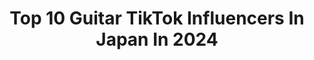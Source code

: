 ---
title: Top 10 Guitar TikTok Influencers In Japan In 2024
description: >-
  Find top guitar TikTok influencers in Japan in 2024. Most popular hashtags: #tiktok #dance #guitar.
platform: TikTok
hits: 8
text_top: Discover the top-rated TikTok accounts on inBeat.
text_bottom: Our platform holds 8 TikTok influencers like this in Japan for you to contact.
profiles:
  - username: "hinako_0525"
    fullname: >-
      陽南子(ひなこ)
    bio: >-
      見てくれてありがとう☺︎ 元nonno専属モデル ex)RuriRori Vocal&Guitar&Bass Instagramもよろしくです♡♡
    location: "Japan"
    followers: 177100
    engagement: 823
    commentsToLikes: 0.032258
    id: ckbqh7r752lno0j238ya8oeje
    verified: false
    hashtags: "#tiktokxmas, #2020, #cat, #fyp"
  - username: "miyavi_lee_ishihara"
    fullname: >-
      MIYAVI
    bio: >-
      I play the guitar / Sometimes do acting & modeling / Ambassador of UNHCR / Dad
    location: "Japan"
    followers: 70900
    engagement: 370
    commentsToLikes: 0.016266
    id: ckavs2kt54cqq0j23zzyotpqq
    verified: true
    hashtags: "#stayhome, #nosleeptilltokyo, #danceathome, #ishiharas"
  - username: "mraaru18"
    fullname: >-
      Mr.あーる〔aaru18〕
    bio: >-
      My YouTube channel (о´∀`о)/ ↓↓↓↓↓↓↓↓↓↓↓↓↓↓↓
    location: "Japan"
    followers: 80100
    engagement: 1635
    commentsToLikes: 0.011743
    id: ck94edyy67m8x0j78mtqk9ti0
    verified: false
    hashtags: "#apexlegends, #animalcrossingnewhorizons, #animalcrossing, #acnh"
  - username: "misato.gsj52"
    fullname: >-
      misato.
    bio: >-
      misato.です。キャラクターのアニメーションを音楽にのせて作っていきます〜
    location: "Japan"
    followers: 244800
    engagement: 866
    commentsToLikes: 0.005761
    id: ckc1vabr0zdtv0j2361etyabw
    verified: false
    hashtags: "#animation, #loop, #dance, #bird"
  - username: "nasse_727"
    fullname: >-
      なっせ
    bio: >-
      19. インスタ@nasse_727
    location: "Japan"
    followers: 32300
    engagement: 603
    commentsToLikes: 0.010676
    id: ckdmut1mdazpl0j23iksbzf7u
    verified: false
    hashtags: "#tiktok3, #fyp, #radwimps, #wimper"
  - username: "suzukikaho13"
    fullname: >-
      鈴木 花歩
    bio: >-
      シンガーソングライター / 21さい
    location: "Japan"
    followers: 3397
    engagement: 475
    commentsToLikes: 0.014597
    id: ckbkvig3cr1ih0j2316dn5vmk
    verified: false
    hashtags: "#rin, #snowjam, #sexyzone, #cover"
  - username: "oldstyle1"
    fullname: >-
      4L
    bio: >-
      
    location: "Japan"
    followers: 6385
    engagement: 518
    commentsToLikes: 0.027183
    id: ckcp1eimvb8dl0j23e1raqgc1
    verified: false
    hashtags: "#skateboard, #skateboarding, #guitar"
  - username: "r_____guitar"
    fullname: >-
      まかろん
    bio: >-
      ギターは独学。(19)
    location: "Japan"
    followers: 2629
    engagement: 553
    commentsToLikes: 0.052065
    id: ckbl390gh0k5u0j23zlfbzzdv
    verified: false
    hashtags: "#tiktokxmas, #september, #saucydog, #arashichallenge"
---